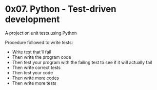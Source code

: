 # 0x07. Python - Test-driven development

A project on unit tests using Python

Procedure followed to write tests:

- Write test that'll fail
- Then write the program code
- Then test your program with the failing test to see if it will actually fail
- Then write correct tests
- Then test your code
- Then write more codes
- Then write more tests
